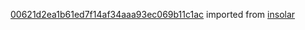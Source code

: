 [00621d2ea1b61ed7f14af34aaa93ec069b11c1ac](https://github.com/insolar/insolar/commit/00621d2ea1b61ed7f14af34aaa93ec069b11c1ac) imported from [insolar](https://github.com/insolar/insolar)
